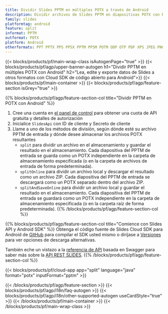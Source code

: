 ```yaml
---
title: Dividir Slides PPTM en múltiples POTX a través de Android
description: Dividir archivos de Slides PPTM en diapositivas POTX con REST API y Android SDK de código abierto
family: slides
platformtag: android
feature: split
informat: PPTM
outformat: POTX
platform: Android
otherformats: PPT PPTX PPS PPSX PPTM PPSM POTM ODP OTP PDF XPS JPEG PNG BMP TIFF SVG HTML5 GIF XAML
---
```


{{< blocks/products/pf/main-wrap-class isAutogenPage="true" >}}
{{< blocks/products/pf/agp/upper-banner-autogen h1="Dividir PPTM en múltiples POTX con Android" h2="Lea, edite y exporte datos de Slides a otros formatos con Cloud SDK de código abierto para Android">}}
{{< blocks/products/pf/main-container >}}
{{< blocks/products/pf/agp/feature-section isGrey="true" >}}

{{% blocks/products/pf/agp/feature-section-col title="Dividir PPTM en POTX con Android" %}}
1. Cree una cuenta en <a href="https://dashboard.aspose.cloud/">el panel de control</a> para obtener una cuota de API gratuita y detalles de autorización
1. Inicialice ```SlidesApi``` con ID de cliente y Secreto de cliente
1. Llame a uno de los métodos de división, según dónde esté su archivo PPTM de entrada y dónde desee almacenar los archivos POTX resultantes
    - ```split``` para dividir un archivo en el almacenamiento y guardar el resultado en el almacenamiento. Cada diapositiva del PPTM de entrada se guarda como un POTX independiente en la carpeta de almacenamiento especificada (o en la carpeta de archivos de entrada de forma predeterminada).
    - ```splitOnline``` para dividir un archivo local y descargar el resultado como un archivo ZIP. Cada diapositiva del PPTM de entrada se descargará como un POTX separado dentro del archivo ZIP.
    - ```splitAndSaveOnline``` para dividir un archivo local y guardar el resultado en el almacenamiento. Cada diapositiva del PPTM de entrada se guardará como un POTX independiente en la carpeta de almacenamiento especificada (o en la carpeta raíz de forma predeterminada).
{{% /blocks/products/pf/agp/feature-section-col %}}

{{% blocks/products/pf/agp/feature-section-col title="Comience con Slides API y Android SDK" %}}
Obtenga el código fuente de Slides Cloud SDK para Android de [GitHub](https://github.com/aspose-slides-cloud/aspose-slides-cloud-android) para compilar el SDK usted mismo o diríjase a [Versiones](https://releases.aspose.cloud/) para ver opciones de descarga alternativas.

También eche un vistazo a la [referencia de API](https://apireference.aspose.cloud/slides/) basada en Swagger para saber más sobre la [API REST SLIDES](https://products.aspose.cloud/slides/curl/).
{{% /blocks/products/pf/agp/feature-section-col %}}

{{< blocks/products/pf/cloud-app app="split" language="java" format="potx" inputFormat="pptm" >}}

{{< /blocks/products/pf/agp/feature-section >}}
{{< blocks/products/pf/agp/i18n/faq-autogen >}}
{{< blocks/products/pf/agp/i18n/other-supported-autogen useCardStyle="true" >}}
{{< /blocks/products/pf/main-container >}}
{{< /blocks/products/pf/main-wrap-class >}}
